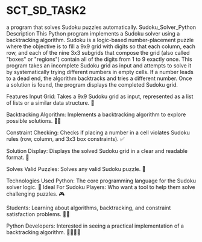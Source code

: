# SCT_SD_TASK2
a program that solves Sudoku puzzles automatically.
Sudoku_Solver_Python
Description
This Python program implements a Sudoku solver using a backtracking algorithm. Sudoku is a logic-based number-placement puzzle where the objective is to fill a 9x9 grid with digits so that each column, each row, and each of the nine 3x3 subgrids that compose the grid (also called "boxes" or "regions") contain all of the digits from 1 to 9 exactly once. This program takes an incomplete Sudoku grid as input and attempts to solve it by systematically trying different numbers in empty cells. If a number leads to a dead end, the algorithm backtracks and tries a different number. Once a solution is found, the program displays the completed Sudoku grid.

Features
Input Grid: Takes a 9x9 Sudoku grid as input, represented as a list of lists or a similar data structure. 🔢

Backtracking Algorithm: Implements a backtracking algorithm to explore possible solutions. 🕵️‍♀️

Constraint Checking: Checks if placing a number in a cell violates Sudoku rules (row, column, and 3x3 box constraints). ✅

Solution Display: Displays the solved Sudoku grid in a clear and readable format. 👀

Solves Valid Puzzles: Solves any valid Sudoku puzzle. 💪

Technologies Used
Python: The core programming language for the Sudoku solver logic. 🐍
Ideal For
Sudoku Players: Who want a tool to help them solve challenging puzzles. 🎮

Students: Learning about algorithms, backtracking, and constraint satisfaction problems. 🧑‍🎓

Python Developers: Interested in seeing a practical implementation of a backtracking algorithm. 👨‍💻👩‍💻
